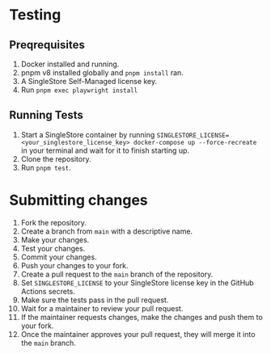 # Testing

## Preqrequisites

1. Docker installed and running.
2. pnpm v8 installed globally and `pnpm install` ran.
3. A SingleStore Self-Managed license key.
4. Run `pnpm exec playwright install`

## Running Tests

1. Start a SingleStore container by running `SINGLESTORE_LICENSE=<your_singlestore_license_key> docker-compose up --force-recreate` in your terminal and wait for it to finish starting up.
2. Clone the repository.
3. Run `pnpm test`.

# Submitting changes

1. Fork the repository.
2. Create a branch from `main` with a descriptive name.
3. Make your changes.
4. Test your changes.
5. Commit your changes.
6. Push your changes to your fork.
7. Create a pull request to the `main` branch of the repository.
8. Set `SINGLESTORE_LICENSE` to your SingleStore license key in the GitHub Actions secrets.
9. Make sure the tests pass in the pull request.
10. Wait for a maintainer to review your pull request.
11. If the maintainer requests changes, make the changes and push them to your fork.
12. Once the maintainer approves your pull request, they will merge it into the `main` branch.
